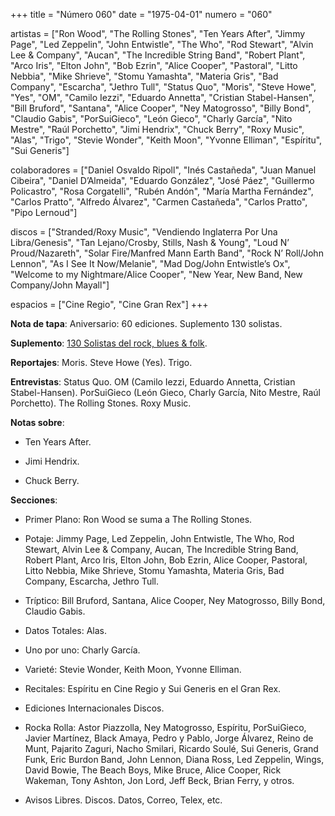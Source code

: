 +++
title = "Número 060"
date = "1975-04-01"
numero = "060"

artistas = ["Ron Wood", "The Rolling Stones", "Ten Years After", "Jimmy Page", "Led Zeppelin", "John Entwistle", "The Who", "Rod Stewart", "Alvin Lee & Company", "Aucan", "The Incredible String Band", "Robert Plant", "Arco Iris", "Elton John", "Bob Ezrin", "Alice Cooper", "Pastoral", "Litto Nebbia", "Mike Shrieve", "Stomu Yamashta", "Materia Gris", "Bad Company", "Escarcha", "Jethro Tull", "Status Quo", "Moris", "Steve Howe", "Yes", "OM", "Camilo Iezzi", "Eduardo Annetta", "Cristian Stabel-Hansen", "Bill Bruford", "Santana", "Alice Cooper", "Ney Matogrosso", "Billy Bond", "Claudio Gabis", "PorSuiGieco", "León Gieco", "Charly García", "Nito Mestre", "Raúl Porchetto", "Jimi Hendrix", "Chuck Berry", "Roxy Music", "Alas", "Trigo", "Stevie Wonder", "Keith Moon", "Yvonne Elliman", "Espíritu", "Sui Generis"]

colaboradores = ["Daniel Osvaldo Ripoll", "Inés Castañeda", "Juan Manuel Cibeira", "Daniel D’Almeida", "Eduardo González", "José Páez", "Guillermo Policastro", "Rosa Corgatelli", "Rubén Andón", "María Martha Fernández", "Carlos Pratto", "Alfredo Álvarez", "Carmen Castañeda", "Carlos Pratto", "Pipo Lernoud"]

discos = ["Stranded/Roxy Music", "Vendiendo Inglaterra Por Una Libra/Genesis", "Tan Lejano/Crosby, Stills, Nash & Young", "Loud N’ Proud/Nazareth", "Solar Fire/Manfred Mann Earth Band", "Rock N’ Roll/John Lennon", "As I See It Now/Melanie", "Mad Dog/John Entwistle’s Ox", "Welcome to my Nightmare/Alice Cooper", "New Year, New Band, New Company/John Mayall"]

espacios = ["Cine Regio", "Cine Gran Rex"]
+++

**Nota de tapa**: Aniversario: 60 ediciones. Suplemento 130 solistas. 

**Suplemento**: <a href="{{< filesUrl >}}pdf/060-Suple.pdf" target="_blank">130 Solistas del rock, blues & folk</a>.

**Reportajes**: Moris. Steve Howe (Yes). Trigo.

**Entrevistas**: Status Quo. OM (Camilo Iezzi, Eduardo Annetta, Cristian Stabel-Hansen). PorSuiGieco (León Gieco, Charly García, Nito Mestre, Raúl Porchetto). The Rolling Stones. Roxy Music. 

**Notas sobre**:

- Ten Years After.

- Jimi Hendrix. 

- Chuck Berry. 

**Secciones**:

- Primer Plano: Ron Wood se suma a The Rolling Stones.

- Potaje: Jimmy Page, Led Zeppelin, John Entwistle, The Who, Rod Stewart, Alvin Lee & Company, Aucan, The Incredible String Band, Robert Plant, Arco Iris, Elton John, Bob Ezrin, Alice Cooper, Pastoral, Litto Nebbia, Mike Shrieve, Stomu Yamashta, Materia Gris, Bad Company, Escarcha, Jethro Tull.
 
- Tríptico: Bill Bruford, Santana, Alice Cooper, Ney Matogrosso, Billy Bond, Claudio Gabis. 

- Datos Totales: Alas. 

- Uno por uno: Charly García. 

- Varieté: Stevie Wonder, Keith Moon, Yvonne Elliman. 

- Recitales: Espíritu en Cine Regio y Sui Generis en el Gran Rex. 

- Ediciones Internacionales Discos. 

- Rocka Rolla: Astor Piazzolla, Ney Matogrosso, Espíritu, PorSuiGieco, Javier Martínez, Black Amaya, Pedro y Pablo, Jorge Álvarez, Reino de Munt, Pajarito Zaguri, Nacho Smilari, Ricardo Soulé, Sui Generis, Grand Funk, Eric Burdon Band, John Lennon, Diana Ross, Led Zeppelin, Wings, David Bowie, The Beach Boys, Mike Bruce, Alice Cooper, Rick Wakeman, Tony Ashton, Jon Lord, Jeff Beck, Brian Ferry, y otros. 

- Avisos Libres. Discos. Datos, Correo, Telex, etc. 
